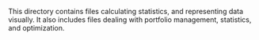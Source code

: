 This directory contains files calculating statistics, and representing data visually.
It also includes files dealing with portfolio management, statistics, and optimization.
